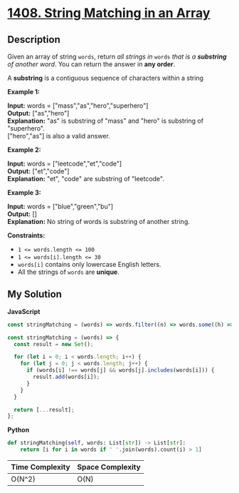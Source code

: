 # [1408. String Matching in an Array](https://leetcode.com/problems/string-matching-in-an-array)

## Description

Given an array of string `words`, return _all strings in_ `words` _that is a **substring** of another word_. You can return the answer in **any order**.

A **substring** is a contiguous sequence of characters within a string

**Example 1:**

**Input:** words = ["mass","as","hero","superhero"]  
**Output:** ["as","hero"]  
**Explanation:** "as" is substring of "mass" and "hero" is substring of "superhero".  
["hero","as"] is also a valid answer.

**Example 2:**

**Input:** words = ["leetcode","et","code"]  
**Output:** ["et","code"]  
**Explanation:** "et", "code" are substring of "leetcode".

**Example 3:**

**Input:** words = ["blue","green","bu"]  
**Output:** []  
**Explanation:** No string of words is substring of another string.

**Constraints:**

- `1 <= words.length <= 100`
- `1 <= words[i].length <= 30`
- `words[i]` contains only lowercase English letters.
- All the strings of `words` are **unique**.

## My Solution

**JavaScript**

```js
const stringMatching = (words) => words.filter((n) => words.some((h) => h !== n && h.includes(n)));
```

```js
const stringMatching = (words) => {
  const result = new Set();

  for (let i = 0; i < words.length; i++) {
    for (let j = 0; j < words.length; j++) {
      if (words[i] !== words[j] && words[j].includes(words[i])) {
        result.add(words[i]);
      }
    }
  }

  return [...result];
};
```

**Python**

```py
def stringMatching(self, words: List[str]) -> List[str]:
    return [i for i in words if ' '.join(words).count(i) > 1]
```

| Time Complexity | Space Complexity |
| --------------- | ---------------- |
| O(N^2)          | O(N)             |
